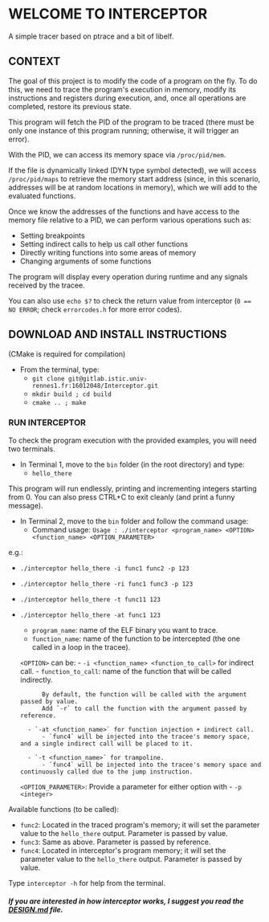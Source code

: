 # WELCOME TO INTERCEPTOR

A simple tracer based on ptrace and a bit of libelf.

## CONTEXT

The goal of this project is to modify the code of a program on the fly. To do this, we need to trace the program's execution in memory, modify its instructions and registers during execution, and, once all operations are completed, restore its previous state.

This program will fetch the PID of the program to be traced (there must be only one instance of this program running; otherwise, it will trigger an error).

With the PID, we can access its memory space via `/proc/pid/mem`.

If the file is dynamically linked (DYN type symbol detected), we will access `/proc/pid/maps` to retrieve the memory start address (since, in this scenario, addresses will be at random locations in memory), which we will add to the evaluated functions.

Once we know the addresses of the functions and have access to the memory file relative to a PID, we can perform various operations such as:
- Setting breakpoints
- Setting indirect calls to help us call other functions
- Directly writing functions into some areas of memory
- Changing arguments of some functions

The program will display every operation during runtime and any signals received by the tracee.

You can also use `echo $?` to check the return value from interceptor (`0 == NO ERROR`; check `errorcodes.h` for more error codes).

## DOWNLOAD AND INSTALL INSTRUCTIONS

(CMake is required for compilation)
- From the terminal, type:
    - `git clone git@gitlab.istic.univ-rennes1.fr:16012048/Interceptor.git`
    - `mkdir build ; cd build`
    - `cmake .. ; make`

### RUN INTERCEPTOR

To check the program execution with the provided examples, you will need two terminals.
- In Terminal 1, move to the `bin` folder (in the root directory) and type:
    - `hello_there`

This program will run endlessly, printing and incrementing integers starting from 0.
You can also press CTRL+C to exit cleanly (and print a funny message).

- In Terminal 2, move to the `bin` folder and follow the command usage:
    - Command usage: `Usage : ./interceptor <program_name> <OPTION> <function_name> <OPTION_PARAMETER>`

e.g.:
- `./interceptor hello_there -i func1 func2 -p 123`
- `./interceptor hello_there -ri func1 func3 -p 123`
- `./interceptor hello_there -t func11 123`
- `./interceptor hello_there -at func1 123`

    - `program_name`: name of the ELF binary you want to trace.
    - `function_name`: name of the function to be intercepted (the one called in a loop in the tracee).

    `<OPTION>` can be:
        - `-i <function_name> <function_to_call>` for indirect call.
            - `function_to_call`: name of the function that will be called indirectly.

            By default, the function will be called with the argument passed by value.
            Add `-r` to call the function with the argument passed by reference.

        - `-at <function_name>` for function injection + indirect call.
            - `func4` will be injected into the tracee's memory space, and a single indirect call will be placed to it.

        - `-t <function_name>` for trampoline.
            - `func4` will be injected into the tracee's memory space and continuously called due to the jump instruction.

    `<OPTION_PARAMETER>`: Provide a parameter for either option with
        - `-p <integer>`

Available functions (to be called):
- `func2`: Located in the traced program's memory; it will set the parameter value to the `hello_there` output. Parameter is passed by value.
- `func3`: Same as above. Parameter is passed by reference.
- `func4`: Located in interceptor's program memory; it will set the parameter value to the `hello_there` output. Parameter is passed by value.

Type `interceptor -h` for help from the terminal.

##### If you are interested in how interceptor works, I suggest you read the [DESIGN.md](./DESIGN.md) file.
